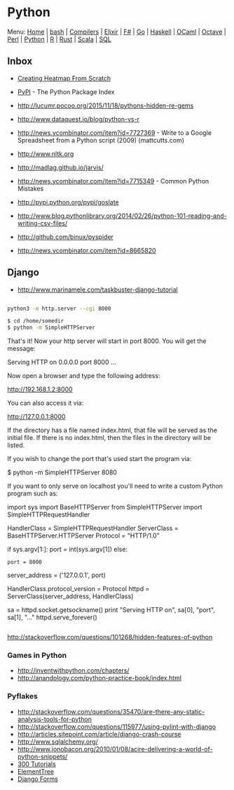 # Python

Menu: [Home](README.md) | [bash](bash.md) | [Compilers](compilers.md) | [Elixir](elixir.md) |  [F#](fsharp.md) | [Go](go.md) | [Haskell](haskell.md) | [OCaml](ocaml.md) | [Octave](octave.md) | [Perl](perl.md) | [Python](python.md) | [R](r.md) | [Rust](rust.md) | [Scala](scala.md)  | [SQL](sql.md)

## Inbox

- [Creating Heatmap From Scratch](https://www.geodose.com/2018/01/creating-heatmap-in-python-from-scratch.html)

- [PyPI](https://pypi.python.org/pypi) - The Python Package Index
- http://lucumr.pocoo.org/2015/11/18/pythons-hidden-re-gems
- http://www.dataquest.io/blog/python-vs-r
- http://news.ycombinator.com/item?id=7727369 - Write to a Google Spreadsheet from a Python script (2009) (mattcutts.com)
- http://www.nltk.org
- http://madlag.github.io/jarvis/
- http://news.ycombinator.com/item?id=7715349 - Common Python Mistakes 
- http://pypi.python.org/pypi/goslate
- http://www.blog.pythonlibrary.org/2014/02/26/python-101-reading-and-writing-csv-files/
- http://github.com/binux/pyspider
-  http://news.ycombinator.com/item?id=8665820

## Django

- http://www.marinamele.com/taskbuster-django-tutorial


```sh

python3 -m http.server --cgi 8000

```

```sh
$ cd /home/somedir
$ python -m SimpleHTTPServer
```

That's it! Now your http server will start in port 8000. You will get the message:

Serving HTTP on 0.0.0.0 port 8000 ...

Now open a browser and type the following address:

http://192.168.1.2:8000

You can also access it via:

http://127.0.0.1:8000

If the directory has a file named index.html, that file will be served as the initial file. If there is no index.html, then the files in the directory will be listed.

If you wish to change the port that's used start the program via:

$ python -m SimpleHTTPServer 8080

If you want to only serve on localhost you'll need to write a custom Python program such as:

import sys
import BaseHTTPServer
from SimpleHTTPServer import SimpleHTTPRequestHandler

HandlerClass = SimpleHTTPRequestHandler
ServerClass  = BaseHTTPServer.HTTPServer
Protocol    = "HTTP/1.0"

if sys.argv[1:]:
    port = int(sys.argv[1])
else:

    port = 8000
server_address = ('127.0.0.1', port)

HandlerClass.protocol_version = Protocol
httpd = ServerClass(server_address, HandlerClass)

sa = httpd.socket.getsockname()
print "Serving HTTP on", sa[0], "port", sa[1], "..."
httpd.serve_forever()

```

```

http://stackoverflow.com/questions/101268/hidden-features-of-python

### Games in Python 

- http://inventwithpython.com/chapters/
- http://anandology.com/python-practice-book/index.html

### Pyflakes

- http://stackoverflow.com/questions/35470/are-there-any-static-analysis-tools-for-python
- http://stackoverflow.com/questions/115977/using-pylint-with-django
- http://articles.sitepoint.com/article/django-crash-course
- http://www.sqlalchemy.org/
- http://www.jonobacon.org/2010/01/08/acire-delivering-a-world-of-python-snippets/
- [300 Tutorials](http://dis.4chan.org/read/prog/1180084983/)
- [ElementTree](http://effbot.org/zone/element.htm)
- [Django Forms](http://uswaretech.com/blog/2010/01/doing-things-with-django-forms/)

```
